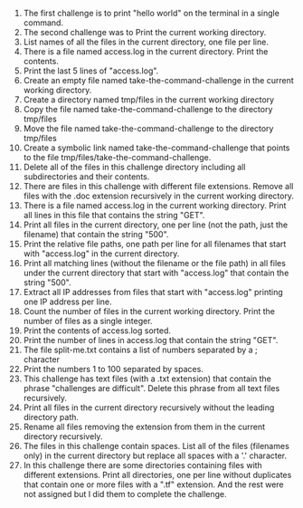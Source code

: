 1. The first challenge is to print "hello world" on the terminal in a single command.
2. The second challenge was  to Print the current working directory.
3. List names of all the files in the current directory, one file per line.
4. There is a file named access.log in the current directory. Print the contents.
5. Print the last 5 lines of "access.log".
6. Create an empty file named take-the-command-challenge in the current working directory.
7. Create a directory named tmp/files in the current working directory
8. Copy the file named take-the-command-challenge to the directory tmp/files
9. Move the file named take-the-command-challenge to the directory tmp/files
10. Create a symbolic link named take-the-command-challenge that points to the file tmp/files/take-the-command-challenge.
11. Delete all of the files in this challenge directory including all subdirectories and their contents.
12. There are files in this challenge with different file extensions. Remove all files with the .doc extension recursively in the current working directory.
13. There is a file named access.log in the current working directory. Print all lines in this file that contains the string "GET".
14. Print all files in the current directory, one per line (not the path, just the filename) that contain the string "500".
15. Print the relative file paths, one path per line for all filenames that start with "access.log" in the current directory.
16. Print all matching lines (without the filename or the file path) in all files under the current directory that start with "access.log" that contain the string "500".
17. Extract all IP addresses from files that start with "access.log" printing one IP address per line.
18. Count the number of files in the current working directory. Print the number of files as a single integer.
19. Print the contents of access.log sorted.
20. Print the number of lines in access.log that contain the string "GET".
21. The file split-me.txt contains a list of numbers separated by a ; character
22. Print the numbers 1 to 100 separated by spaces.
23. This challenge has text files (with a .txt extension) that contain the phrase "challenges are difficult". Delete this phrase from all text files recursively.
24. Print all files in the current directory recursively without the leading directory path.
25. Rename all files removing the extension from them in the current directory recursively.
26. The files in this challenge contain spaces. List all of the files (filenames only) in the current directory but replace all spaces with a '.' character.
27. In this challenge there are some directories containing files with different extensions. Print all directories, one per line without duplicates that contain one or more files with a ".tf" extension.
And the rest were not assigned but I did them to complete the challenge.
